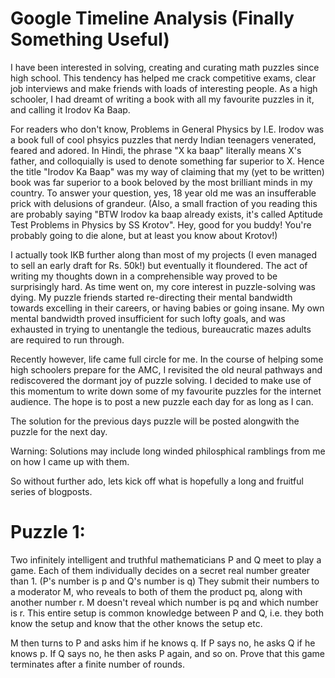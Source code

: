 # Google Timeline Analysis (Finally Something Useful)

I have been interested in solving, creating and curating math puzzles since high school. This tendency has helped me crack competitive exams, clear job interviews and make friends with loads of interesting people. As a high schooler, I had dreamt of writing a book with all my favourite puzzles in it, and calling it Irodov Ka Baap. 

For readers who don't know, Problems in General Physics by I.E. Irodov was a book full of cool phsyics puzzles that nerdy Indian teenagers venerated, feared and adored. In Hindi, the phrase "X ka baap" literally means X's father, and colloquially is used to denote something far superior to X. Hence the title "Irodov Ka Baap" was my way of claiming that my (yet to be written) book was far superior to a book beloved by the most brilliant minds in my country. To answer your question, yes, 18 year old me was an insufferable prick with delusions of grandeur. (Also, a small fraction of you reading this are probably saying "BTW Irodov ka baap already exists, it's called Aptitude Test Problems in Physics by SS Krotov". Hey, good for you buddy! You're probably going to die alone, but at least you know about Krotov!)

I actually took IKB further along than most of my projects (I even managed to sell an early draft for Rs. 50k!) but eventually it floundered. The act of writing my thoughts down in a comprehensible way proved to be surprisingly hard. As time went on, my core interest in puzzle-solving was dying. My puzzle friends started re-directing their mental bandwidth towards excelling in their careers, or having babies or going insane. My own mental bandwidth proved insufficient for such lofty goals, and was exhausted in trying to unentangle the tedious, bureaucratic mazes adults are required to run through.

Recently however, life came full circle for me. In the course of helping some high schoolers prepare for the AMC, I revisited the old neural pathways and rediscovered the dormant joy of puzzle solving. I decided to make use of this momentum to write down some of my favourite puzzles for the internet audience. The hope is to post a new puzzle each day for as long as I can. 

The solution for the previous days puzzle will be posted alongwith the puzzle for the next day. 

Warning: Solutions may include long winded philosphical ramblings from me on how I came up with them. 

So without further ado, lets kick off what is hopefully a long and fruitful series of blogposts. 

# Puzzle 1:

Two infinitely intelligent and truthful mathematicians P and Q meet to play a game. Each of them individually decides on a secret real number greater than 1. (P's number is p and Q's number is q) They submit their numbers to a moderator M, who reveals to both of them the product pq, along with another number r. M doesn't reveal which number is pq and which number is r. This entire setup is common knowledge between P and Q, i.e. they both know the setup and know that the other knows the setup etc. 

M then turns to P and asks him if he knows q. If P says no, he asks Q if he knows p. If Q says no, he then asks P again, and so on. Prove that this game terminates after a finite number of rounds. 

